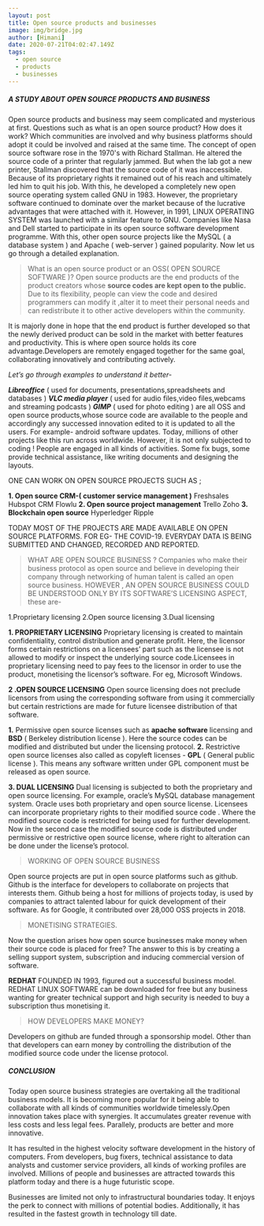 ```yaml
---
layout: post
title: Open source products and businesses
image: img/bridge.jpg
author: [Himani]
date: 2020-07-21T04:02:47.149Z
tags:
  - open source
  - products
  - businesses
---
```


##### A STUDY ABOUT OPEN SOURCE PRODUCTS AND BUSINESS
Open source products and business may seem complicated and mysterious at first. Questions such as what is an open source product? How does it work? Which communities are involved and why business platforms should adopt it could be involved and raised at the same time.
The concept of open source software rose in the 1970's with Richard Stallman. He altered the source code of a printer that regularly jammed. But when the lab got a new printer, Stallman discovered that the source code of it was inaccessible. Because of its proprietary rights it remained out of his reach and ultimately led him to quit his job. With this, he developed a completely new open source operating system called GNU in 1983. However, the proprietary software continued to dominate over the market because of the lucrative advantages that were attached with it.
However, in 1991, LINUX OPERATING SYSTEM was launched with a similar feature to GNU. Companies like Nasa and Dell started to participate in its open source software development programme. With this, other open source projects like the MySQL ( a database system ) and Apache ( web-server ) gained popularity.
Now let us go through a detailed explanation.

> What is an open source product or an OSS( OPEN SOURCE SOFTWARE )?
Open source products are the end products of the product creators whose **source codes are kept open to the public.** Due to its flexibility, people can view the code and desired programmers can modify it ,alter it to meet their personal needs and can redistribute it to other active developers within the community.

It is majorly done in hope that the end product is further developed so that the newly derived product can be sold in the market with better features and productivity.
This is where open source holds its core advantage.Developers are remotely engaged together for the same goal, collaborating innovatively and contributing actively.

*Let’s go through examples to understand it better-*

***Libreoffice*** ( used for documents, presentations,spreadsheets and databases ) ***VLC media player*** ( used for audio files,video files,webcams and streaming podcasts ) ***GIMP*** ( used for photo editing ) are all OSS and open source products,whose source code are available to the people and accordingly any successed innovation edited to it is updated to all the users. For example- android software updates. Today, millions of other projects like this run across worldwide.
However, it is not only subjected to coding ! People are engaged in all kinds of activities. Some fix bugs, some provide technical assistance, like writing documents and designing the layouts.

 ONE CAN WORK ON OPEN SOURCE PROJECTS SUCH AS  ;

**1. Open source CRM-( customer service management )**
Freshsales
Hubspot CRM
Flowlu
**2. Open source project management**
Trello
Zoho
**3. Blockchain open source**
Hyperledger
Ripple

TODAY MOST OF THE PROJECTS ARE MADE AVAILABLE ON OPEN SOURCE PLATFORMS. FOR EG- THE COVID-19. EVERYDAY DATA IS BEING SUBMITTED AND CHANGED, RECORDED AND REPORTED.



> WHAT ARE OPEN SOURCE BUSINESS ?
Companies who make their business protocol as open source and believe in developing their company through networking of human talent is called an open source business.
HOWEVER , AN OPEN SOURCE BUSINESS COULD BE UNDERSTOOD ONLY BY ITS SOFTWARE’S LICENSING ASPECT, these are-

1.Proprietary licensing
2.Open source licensing
3.Dual licensing

**1. PROPRIETARY LICENSING**
  Proprietary licensing is created to maintain confidentiality, control distribution and      generate profit. Here, the licensor forms certain restrictions on a licensees’ part such as the licensee is not allowed to modify or inspect the underlying source code.Licensees in proprietary licensing need to pay fees to the licensor in order to use the product, monetising the licensor’s software. For eg, Microsoft Windows.

**2 .OPEN SOURCE LICENSING**
  Open source licensing does not preclude licensors from using the corresponding software from using it commercially but certain restrictions are made for future licensee distribution of that software.

**1.** Permissive open source licenses such as **apache software** licensing and **BSD** ( Berkeley distribution license ).
          Here the source codes can be modified and distributed but under the licensing
          protocol.
       **2.** Restrictive open source licenses also called as copyleft licenses - **GPL** ( General public license ).
           This means any software written under GPL component must be released as
            open source.

**3. DUAL LICENSING**
Dual licensing is subjected to both the proprietary and open source licensing. For example, oracle’s MySQL database management system. Oracle uses both proprietary and open source license. Licensees can incorporate proprietary rights to their modified source code . Where the modified source code is restricted for being used for further development. Now in the second case the modified source code is distributed under permissive or restrictive open source license, where right to alteration can be done under the license’s protocol.

>WORKING OF OPEN SOURCE BUSINESS

Open source projects are put in open source platforms such as github. Github is the interface for developers to collaborate on projects that interests them. Github being a host for millions of projects today, is used by companies to attract talented labour for quick development of their software. As for Google, it contributed over 28,000 OSS projects in 2018.

>MONETISING STRATEGIES.

Now the question arises how open source businesses make money when their source code is placed for free?
The answer to this is by creating a selling support system, subscription and inducing commercial version of software.

**REDHAT** FOUNDED IN 1993, figured out a successful business model. REDHAT LINUX SOFTWARE can be downloaded for free but any business wanting for greater technical support and high security is needed to buy a subscription thus monetising it.

>HOW DEVELOPERS MAKE MONEY?

Developers on github are funded through a sponsorship model. Other than that developers can earn money by controlling the distribution of the modified source code under the license protocol.

##### CONCLUSION

Today open source business strategies are overtaking all the traditional business models. It is becoming more popular for it being able to collaborate with all kinds of communities worldwide timelessly.Open innovation takes place with synergies. It accumulates greater revenue with less costs and less legal fees. Parallely, products are better and more innovative.


It has resulted in the highest velocity software development in the history of computers. From developers, bug fixers, technical assistance to data analysts and customer service providers, all kinds of working profiles are involved.
Millions of people and businesses are attracted towards this platform today and there is a huge futuristic scope.


Businesses are limited not only to infrastructural boundaries today. It enjoys the perk to connect with millions of potential bodies. Additionally, it has resulted in the fastest growth in technology till date.
